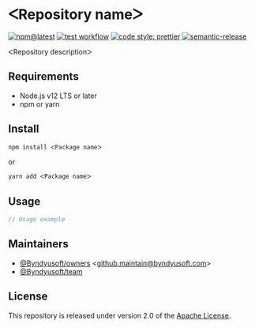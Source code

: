 # ᐸRepository nameᐳ

[![npm@latest](https://img.shields.io/npm/v/@byndyusoft/typescript-template/latest.svg)](https://www.npmjs.com/package/@byndyusoft/typescript-template)
[![test workflow](https://github.com/Byndyusoft/node-typescript-template/actions/workflows/test.yaml/badge.svg?branch=master)](https://github.com/Byndyusoft/node-typescript-template/actions/workflows/test.yaml)
[![code style: prettier](https://img.shields.io/badge/code_style-prettier-ff69b4.svg)](https://github.com/prettier/prettier)
[![semantic-release](https://img.shields.io/badge/%20%20%F0%9F%93%A6%F0%9F%9A%80-semantic--release-e10079.svg)](https://github.com/semantic-release/semantic-release)

ᐸRepository descriptionᐳ

## Requirements

- Node.js v12 LTS or later
- npm or yarn

## Install

```bash
npm install ᐸPackage nameᐳ
```

or

```bash
yarn add ᐸPackage nameᐳ
```

## Usage

```typescript
// Usage example
```

## Maintainers

- [@Byndyusoft/owners](https://github.com/orgs/Byndyusoft/teams/owners) <<github.maintain@byndyusoft.com>>
- [@Byndyusoft/team](https://github.com/orgs/Byndyusoft/teams/team)

## License

This repository is released under version 2.0 of the
[Apache License](https://www.apache.org/licenses/LICENSE-2.0).
